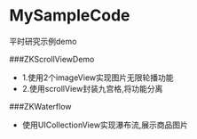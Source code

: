 # MySampleCode
平时研究示例demo




###ZKScrollViewDemo

- 1.使用2个imageView实现图片无限轮播功能
- 2.使用scrollView封装九宫格,将功能分离




###ZKWaterflow
- 使用UICollectionView实现瀑布流,展示商品图片


